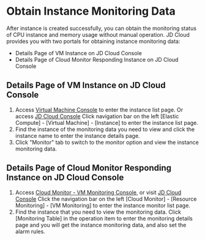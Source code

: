 # Obtain Instance Monitoring Data
After instance is created successfully, you can obtain the monitoring status of CPU instance and memory usage without manual operation. JD Cloud provides you with two portals for obtaining instance monitoring data:
* Details Page of VM Instance on JD Cloud Console
* Details Page of Cloud Monitor Responding Instance on JD Cloud Console

## Details Page of VM Instance on JD Cloud Console
1. Access [Virtual Machine Console][1] to enter the instance list page. Or access [JD Cloud Console][2] Click navigation bar on the left [Elastic Compute] - [Virtual Machine] - [Instance] to enter the instance list page.
2. Find the instance of the monitoring data you need to view and click the instance name to enter the instance details page.
3. Click "Monitor" tab to switch to the monitor option and view the instance monitoring data.

## Details Page of Cloud Monitor Responding Instance on JD Cloud Console
1. Access [Cloud Monitor - VM Monitoring Console][3], or visit [JD Cloud Console][4] Click the navigation bar on the left [Cloud Monitor] - [Resource Monitoring] - [VM Monitoring] to enter the instance monitor list page.
2. Find the instance that you need to view the monitoring data. Click [Monitoring Table] in the operation item to enter the monitoring details page and you will get the instance monitoring data, and also set the alarm rules.


  [1]: https://cns-console.jdcloud.com/host/compute/list
  [2]: https://console.jdcloud.com/
  [3]: https://cms-console.jdcloud.com/serverMonitor
  [4]: https://console.jdcloud.com/